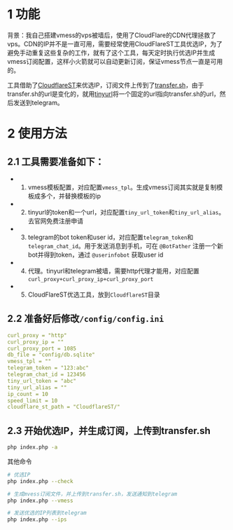 # 1 功能

背景：我自己搭建vmess的vps被墙后，使用了CloudFlare的CDN代理拯救了vps。CDN的IP并不是一直可用，需要经常使用CloudFlareST工具优选IP，为了避免手动重复这些复杂的工作，就有了这个工具，每天定时执行优选IP并生成vmess订阅配置，这样小火箭就可以自动更新订阅，保证vmess节点一直是可用的。

工具借助了[CloudflareST](https://github.com/XIU2/CloudflareSpeedTest)来优选IP，订阅文件上传到了[transfer.sh](https://transfer.sh/)，由于transfer.sh的url是变化的，就用[tinyurl](https://tinyurl.com/)将一个固定的url指向transfer.sh的url，然后发送到telegram。

# 2 使用方法

## 2.1 工具需要准备如下：
- 1. vmess模板配置，对应配置`vmess_tpl`。生成vmess订阅其实就是复制模板成多个，并替换模板的ip
- 2. tinyurl的token和一个url，对应配置`tiny_url_token`和`tiny_url_alias`。去官网免费注册申请
- 3. telegram的bot token和user id，对应配置`telegram_token`和`telegram_chat_id`。用于发送消息到手机，可在 `@BotFather` 注册一个新bot并得到token，通过 `@userinfobot` 获取user id
- 4. 代理。tinyurl和telegram被墙，需要http代理才能用，对应配置`curl_proxy+curl_proxy_ip+curl_proxy_port`
- 5. CloudFlareST优选工具，放到`CloudflareST`目录

## 2.2 准备好后修改`/config/config.ini`

```yaml
curl_proxy = "http"
curl_proxy_ip = ""
curl_proxy_port = 1085
db_file = "config/db.sqlite"
vmess_tpl = ""
telegram_token = "123:abc"
telegram_chat_id = 123456
tiny_url_token = "abc"
tiny_url_alias = ""
ip_count = 10
speed_limit = 10
cloudflare_st_path = "CloudflareST/"
```

## 2.3 开始优选IP，并生成订阅，上传到transfer.sh

```bash
php index.php -a
```

其他命令

```bash
# 优选IP
php index.php --check

# 生成mvess订阅文件，并上传到transfer.sh，发送通知到telegram
php index.php --vmess

# 发送优选的IP列表到telegram
php index.php --ips
```